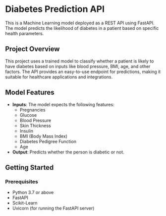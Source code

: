 # Diabetes Prediction API

This is a Machine Learning model deployed as a REST API using FastAPI. The model predicts the likelihood of diabetes in a patient based on specific health parameters.

## Project Overview

This project uses a trained model to classify whether a patient is likely to have diabetes based on inputs like blood pressure, BMI, age, and other factors. The API provides an easy-to-use endpoint for predictions, making it suitable for healthcare applications and integrations.

## Model Features

- **Inputs**: The model expects the following features:
  - Pregnancies
  - Glucose
  - Blood Pressure
  - Skin Thickness
  - Insulin
  - BMI (Body Mass Index)
  - Diabetes Pedigree Function
  - Age
- **Output**: Predicts whether the person is diabetic or not.

## Getting Started

### Prerequisites

- Python 3.7 or above
- FastAPI
- Scikit-Learn
- Uvicorn (for running the FastAPI server)


